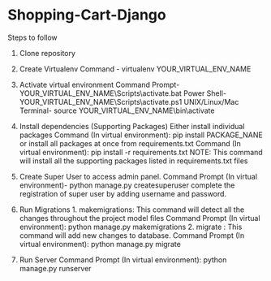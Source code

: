 # Shopping-Cart-Django

Steps to follow

1. Clone repository

2. Create Virtualenv Command - virtualenv YOUR_VIRTUAL_ENV_NAME

3. Activate virtual environment Command Prompt- YOUR_VIRTUAL_ENV_NAME\Scripts\activate.bat Power Shell- YOUR_VIRTUAL_ENV_NAME\Scripts\activate.ps1 UNIX/Linux/Mac Terminal- source YOUR_VIRTUAL_ENV_NAME\bin\activate

4. Install dependencies (Supporting Packages) Either install individual packages Command (In virtual environment): pip install PACKAGE_NANE or install all packages at once from requirements.txt Command (In virtual environment): pip install -r requirements.txt NOTE: This command will install all the supporting packages listed in requirements.txt files

5. Create Super User to access admin panel. Command Prompt (In virtual environment)- python manage.py createsuperuser complete the registration of super user by adding username and password.

6. Run Migrations 1. makemigrations: This command will detect all the changes throughout the project model files Command Prompt (In virtual environment): python manage.py makemigrations 2. migrate : This command will add new changes to database. Command Prompt (In virtual environment): python manage.py migrate

7. Run Server Command Prompt (In virtual environment): python manage.py runserver
